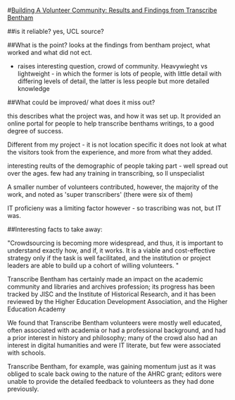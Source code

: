 #[Building A Volunteer Community: Results and Findings from Transcribe Bentham](http://www.digitalhumanities.org/dhq/vol/6/2/000125/000125.html)

##is it reliable?
yes, UCL source?

##What is the point?
looks at the findings from bentham project, what worked and what did not ect.

- raises interesting question, crowd of community. Heavywieght vs lightweight - in which the former is lots of people, with little detail with differing levels of detail, the latter is less people but more detailed knowledge

##What could be improved/ what does it miss out?

this describes what the project was, and how it was set up. It provided an online portal for people to help transcribe benthams writings, to a good degree of success.

Different from my project - it is not location specific
it does not look at what the visitors took from the experience, and more from what they added.

interesting reults of the demographic of people taking part - well spread out over the ages. few had any training in transcribing, so ll unspecialist

A smaller number of volunteers contributed, however, the majority of the work, and noted as 'super transcribers' (there were six of them)

IT proficieny was a limiting factor however - so trascribing was not, but IT was.


##Interesting facts to take away:

"Crowdsourcing is becoming more widespread, and thus, it is important to understand exactly how, and if, it works. It is a viable and cost-effective strategy only if the task is well facilitated, and the institution or project leaders are able to build up a cohort of willing volunteers. "

 Transcribe Bentham has certainly made an impact on the academic community and libraries and archives profession; its progress has been tracked by JISC and the Institute of Historical Research, and it has been reviewed by the Higher Education Development Association, and the Higher Education Academy

 We found that Transcribe Bentham volunteers were mostly well educated, often associated with academia or had a professional background, and had a prior interest in history and philosophy; many of the crowd also had an interest in digital humanities and were IT literate, but few were associated with schools.

 Transcribe Bentham, for example, was gaining momentum just as it was obliged to scale back owing to the nature of the AHRC grant; editors were unable to provide the detailed feedback to volunteers as they had done previously.